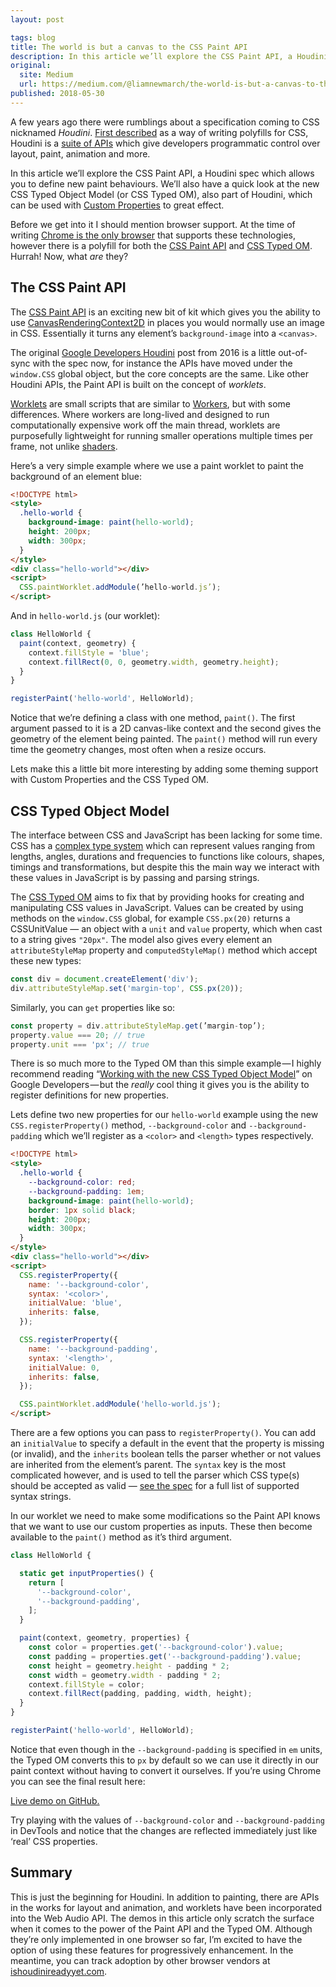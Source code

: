 ```yaml
---
layout: post

tags: blog
title: The world is but a canvas to the CSS Paint API
description: In this article we’ll explore the CSS Paint API, a Houdini spec which allows you to define new paint behaviours.
original:
  site: Medium
  url: https://medium.com/@liamnewmarch/the-world-is-but-a-canvas-to-the-css-paint-api-eaaef989fc06
published: 2018-05-30
---
```


A few years ago there were rumblings about a specification coming to CSS nicknamed _Houdini_. [First described](https://www.smashingmagazine.com/2016/03/houdini-maybe-the-most-exciting-development-in-css-youve-never-heard-of/) as a way of writing polyfills for CSS, Houdini is a [suite of APIs](https://drafts.css-houdini.org/) which give developers programmatic control over layout, paint, animation and more.

In this article we’ll explore the CSS Paint API, a Houdini spec which allows you to define new paint behaviours. We’ll also have a quick look at the new CSS Typed Object Model (or CSS Typed OM), also part of Houdini, which can be used with [Custom Properties](https://developer.mozilla.org/en-US/docs/Web/CSS/Using_CSS_variables) to great effect.

Before we get into it I should mention browser support. At the time of writing [Chrome is the only browser](https://ishoudinireadyyet.com/) that supports these technologies, however there is a polyfill for both the [CSS Paint API](https://github.com/GoogleChromeLabs/css-paint-polyfill) and [CSS Typed OM](https://github.com/csstools/css-typed-om). Hurrah! Now, what _are_ they?

## The CSS Paint API

The [CSS Paint API](https://www.w3.org/TR/css-paint-api-1/) is an exciting new bit of kit which gives you the ability to use [CanvasRenderingContext2D](https://developer.mozilla.org/en/docs/Web/API/CanvasRenderingContext2D) in places you would normally use an image in CSS. Essentially it turns any element’s `background-image` into a `<canvas>`.

The original [Google Developers Houdini](https://developers.google.com/web/updates/2016/05/houdini) post from 2016 is a little out-of-sync with the spec now, for instance the APIs have moved under the `window.CSS` global object, but the core concepts are the same. Like other Houdini APIs, the Paint API is built on the concept of _worklets_.

[Worklets](https://developer.mozilla.org/en-US/docs/Web/API/Worklet) are small scripts that are similar to [Workers](https://developer.mozilla.org/en-US/docs/Web/API/Worker), but with some differences. Where workers are long-lived and designed to run computationally expensive work off the main thread, worklets are purposefully lightweight for running smaller operations multiple times per frame, not unlike [shaders](https://en.wikipedia.org/wiki/Shader).

Here’s a very simple example where we use a paint worklet to paint the background of an element blue:

```html
<!DOCTYPE html>
<style>
  .hello-world {
    background-image: paint(hello-world);
    height: 200px;
    width: 300px;
  }
</style>
<div class="hello-world"></div>
<script>
  CSS.paintWorklet.addModule(’hello-world.js’);
</script>
```

And in `hello-world.js` (our worklet):

```js
class HelloWorld {
  paint(context, geometry) {
    context.fillStyle = 'blue';
    context.fillRect(0, 0, geometry.width, geometry.height);
  }
}

registerPaint('hello-world', HelloWorld);
```

Notice that we’re defining a class with one method, `paint()`. The first argument passed to it is a 2D canvas-like context and the second gives the geometry of the element being painted. The `paint()` method will run every time the geometry changes, most often when a resize occurs.

Lets make this a little bit more interesting by adding some theming support with Custom Properties and the CSS Typed OM.

## CSS Typed Object Model

The interface between CSS and JavaScript has been lacking for some time. CSS has a [complex type system](https://developer.mozilla.org/en-US/docs/Web/CSS/CSS_Types) which can represent values ranging from lengths, angles, durations and frequencies to functions like colours, shapes, timings and transformations, but despite this the main way we interact with these values in JavaScript is by passing and parsing strings.

The [CSS Typed OM](https://www.w3.org/TR/css-typed-om-1/) aims to fix that by providing hooks for creating and manipulating CSS values in JavaScript. Values can be created by using methods on the `window.CSS` global, for example `CSS.px(20)` returns a CSSUnitValue — an object with a `unit` and `value` property, which when cast to a string gives `"20px"`. The model also gives every element an `attributeStyleMap` property and `computedStyleMap()` method which accept these new types:

```js
const div = document.createElement('div');
div.attributeStyleMap.set('margin-top', CSS.px(20));
```

Similarly, you can `get` properties like so:

```js
const property = div.attributeStyleMap.get(’margin-top’);
property.value === 20; // true
property.unit === 'px'; // true
```

There is so much more to the Typed OM than this simple example — I highly recommend reading “[Working with the new CSS Typed Object Model](https://developers.google.com/web/updates/2018/03/cssom)” on Google Developers — but the _really_ cool thing it gives you is the ability to register definitions for new properties.

Lets define two new properties for our `hello-world` example using the new `CSS.registerProperty()` method, `--background-color` and `--background-padding` which we’ll register as a `<color>` and `<length>` types respectively.

```html
<!DOCTYPE html>
<style>
  .hello-world {
    --background-color: red;
    --background-padding: 1em;
    background-image: paint(hello-world);
    border: 1px solid black;
    height: 200px;
    width: 300px;
  }
</style>
<div class="hello-world"></div>
<script>
  CSS.registerProperty({
    name: '--background-color',
    syntax: '<color>',
    initialValue: 'blue',
    inherits: false,
  });

  CSS.registerProperty({
    name: '--background-padding',
    syntax: '<length>',
    initialValue: 0,
    inherits: false,
  });

  CSS.paintWorklet.addModule('hello-world.js');
</script>
```

There are a few options you can pass to `registerProperty()`. You can add an `initialValue` to specify a default in the event that the property is missing (or invalid), and the `inherits` boolean tells the parser whether or not values are inherited from the element’s parent. The `syntax` key is the most complicated however, and is used to tell the parser which CSS type(s) should be accepted as valid — [see the spec](https://www.w3.org/TR/css-properties-values-api-1/#supported-syntax-strings) for a full list of supported syntax strings.

In our worklet we need to make some modifications so the Paint API knows that we want to use our custom properties as inputs. These then become available to the `paint()` method as it’s third argument.

```js
class HelloWorld {

  static get inputProperties() {
    return [
      '--background-color',
      '--background-padding',
    ];
  }

  paint(context, geometry, properties) {
    const color = properties.get('--background-color').value;
    const padding = properties.get('--background-padding').value;
    const height = geometry.height - padding * 2;
    const width = geometry.width - padding * 2;
    context.fillStyle = color;
    context.fillRect(padding, padding, width, height);
  }
}

registerPaint('hello-world', HelloWorld);
```

Notice that even though in the `--background-padding` is specified in `em` units, the Typed OM converts this to `px` by default so we can use it directly in our paint context without having to convert it ourselves. If you’re using Chrome you can see the final result here:

[Live demo on GitHub.](https://liamnewmarch.github.io/css-paint-api-demo/)

Try playing with the values of `--background-color` and `--background-padding` in DevTools and notice that the changes are reflected immediately just like ‘real’ CSS properties.

## Summary

This is just the beginning for Houdini. In addition to painting, there are APIs in the works for layout and animation, and worklets have been incorporated into the Web Audio API.
The demos in this article only scratch the surface when it comes to the power of the Paint API and the Typed OM. Although they’re only implemented in one browser so far, I’m excited to have the option of using these features for progressively enhancement. In the meantime, you can track adoption by other browser vendors at [ishoudinireadyyet.com](https://ishoudinireadyyet.com/).
